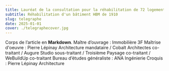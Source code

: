 ```yaml
---
title: Lauréat de la consultation pour la réhabilitation de 72 logements - Paris (75020)
subtitle: Réhabilitation d'un bâtiment HBM de 1910
slug: telegraphe
date: 2025-01-01
cover: ./telegraphecover.jpg
---
```

Corps de l’article en **Markdown**.
Maître d’ouvrage : Immobilière 3F
Maîtrise d'oeuvre : Pierre Lépinay Architecture mandataire / Cobalt Architectes co-traitant / Augure Studio sous-traitant / Troisième Paysage co-traitant / WeBuildUp co-traitant
Bureau d’études généraliste : ANA Ingénierie
Croquis : Pierre Lépinay Architecture